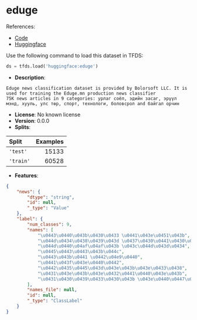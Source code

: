 # eduge

References:

*   [Code](https://github.com/huggingface/datasets/blob/master/datasets/eduge)
*   [Huggingface](https://huggingface.co/datasets/eduge)



Use the following command to load this dataset in TFDS:

```python
ds = tfds.load('huggingface:eduge')
```

*   **Description**:

```
Eduge news classification dataset is provided by Bolorsoft LLC. It is used for training the Eduge.mn production news classifier
75K news articles in 9 categories: урлаг соёл, эдийн засаг, эрүүл мэнд, хууль, улс төр, спорт, технологи, боловсрол and байгал орчин
```

*   **License**: No known license
*   **Version**: 0.0.0
*   **Splits**:

Split  | Examples
:----- | -------:
`'test'` | 15133
`'train'` | 60528

*   **Features**:

```json
{
    "news": {
        "dtype": "string",
        "id": null,
        "_type": "Value"
    },
    "label": {
        "num_classes": 9,
        "names": [
            "\u0443\u0440\u043b\u0430\u0433 \u0441\u043e\u0451\u043b",
            "\u044d\u0434\u0438\u0439\u043d \u0437\u0430\u0441\u0430\u0433",
            "\u044d\u0440\u04af\u04af\u043b \u043c\u044d\u043d\u0434",
            "\u0445\u0443\u0443\u043b\u044c",
            "\u0443\u043b\u0441 \u0442\u04e9\u0440",
            "\u0441\u043f\u043e\u0440\u0442",
            "\u0442\u0435\u0445\u043d\u043e\u043b\u043e\u0433\u0438",
            "\u0431\u043e\u043b\u043e\u0432\u0441\u0440\u043e\u043b",
            "\u0431\u0430\u0439\u0433\u0430\u043b \u043e\u0440\u0447\u0438\u043d"
        ],
        "names_file": null,
        "id": null,
        "_type": "ClassLabel"
    }
}
```


